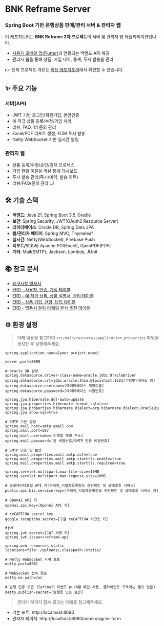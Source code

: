 # BNK Reframe Server
### Spring Boot 기반 은행상품 판매/관리 서버 & 관리자 웹

이 레포지토리는 **BNK Reframe 2차 프로젝트**의 서버 및 관리자 웹 애플리케이션입니다.  
- [사용자 모바일 앱(Flutter)](https://github.com/Dayeong-dev/bnk_reframe)과 연동되는 백엔드 API 제공  
- 관리자 웹을 통해 상품, 가입 내역, 통계, 푸시 발송을 관리  

👉 전체 프로젝트 개요는 [허브 레포지토리](https://github.com/Dayeong-dev/bnk-project-2)에서 확인할 수 있습니다.  


## ✨ 주요 기능
### 서버(API)
- JWT 기반 로그인/회원가입, 본인인증
- 예·적금 상품 등록/수정/가입 처리
- 리뷰, FAQ, 1:1 문의 관리
- Excel/PDF 리포트 생성, FCM 푸시 발송
- Netty WebSocket 기반 실시간 알림

### 관리자 웹
- 상품 등록/수정/승인/결재 프로세스
- 가입 현황·이탈율·리뷰 통계 대시보드
- 푸시 발송 관리(즉시/예약, 발송 이력)
- 리뷰/FAQ/문의 관리 UI


## 🛠 기술 스택
- **백엔드**: Java 21, Spring Boot 3.5, Gradle
- **보안**: Spring Security, JWT(OAuth2 Resource Server)
- **데이터베이스**: Oracle DB, Spring Data JPA
- **웹/관리자 페이지**: Spring MVC, Thymeleaf
- **실시간**: Netty(WebSocket), Firebase Push
- **리포트/보고서**: Apache POI(Excel), OpenPDF(PDF)
- **기타**: Mail(SMTP), Jackson, Lombok, JUnit


## 📚 참고 문서
- [요구사항 명세서](https://github.com/Dayeong-dev/bnk-project-2/blob/main/docs/BNK_2차_프로젝트_요구사항명세서.xlsx)
- [ERD - 사용자, 인증, 계정 테이블](https://github.com/Dayeong-dev/bnk-project-2/blob/main/docs/BNK_2차_프로젝트_ERD_사용자_인증_계정.png)
- [ERD - 예·적금 상품, 상품 설명서, 금리 테이블](https://github.com/Dayeong-dev/bnk-project-2/blob/main/docs/BNK_2차_프로젝트_ERD_상품_설명서_금리.png)
- [ERD - 상품 가입, 신청, 납입 테이블](https://github.com/Dayeong-dev/bnk-project-2/blob/main/docs/BNK_2차_프로젝트_ERD_가입_신청_납입.png)
- [ERD - 앱푸시 알림 마케팅 분석 추천 테이블](https://github.com/Dayeong-dev/bnk-project-2/blob/main/docs/BNK_2차_프로젝트_ERD_앱푸시.png)


## ⚙️ 환경 설정
> 아래 내용을 참고하여 `src/main/resources/application.properties` 파일을 생성한 후 실행해주세요.

```properties
spring.application.name=[your_project_name]

server.port=8090

# Oracle DB 설정
spring.datasource.driver-class-name=oracle.jdbc.OracleDriver
spring.datasource.url=jdbc:oracle:thin:@localhost:1521/[데이터베이스 명]
spring.datasource.username=[데이터베이스 계정이름]
spring.datasource.password=[데이터베이스 비밀번호]

spring.jpa.hibernate.ddl-auto=update
spring.jpa.properties.hibernate.format_sql=true
spring.jpa.properties.hibernate.dialect=org.hibernate.dialect.OracleDialect
spring.jpa.show-sql=true

# SMTP 기본 설정
spring.mail.host=smtp.gmail.com
spring.mail.port=587
spring.mail.username=[이메일 계정 주소]
spring.mail.password=[앱 비밀번호/SMTP 인증 비밀번호]

# SMTP 인증 및 보안 
spring.mail.properties.mail.smtp.auth=true
spring.mail.properties.mail.smtp.starttls.enable=true
spring.mail.properties.mail.smtp.starttls.required=true

spring.servlet.multipart.max-file-size=10MB
spring.servlet.multipart.max-request-size=10MB

# 공공데이터포털 API 키(국세청_사업자등록정보 진위확인 및 상태조회 서비스)
public.api.biz.service-key=[국세청_사업자등록정보 진위확인 및 상태조회 서비스 키]

# OpenAI API 키
openai.api.key=[OpenAI API 키]

# reCAPTCHA secret key
google.recaptcha.secret=[구글 reCAPTCHA 시크릿 키]

#jwt
spring.jwt.secret=[JWT 서명 키]
spring.jwt.issuer=reframe-api

spring.web.resources.static-locations=file:./uploads/,classpath:/static/

# Netty WebSocket 서버 포트
netty.port=8081

# WebSocket 접속 경로
netty.ws-path=/ws

# 발행 인증 토큰 (Spring이 이벤트 push할 때만 사용, 클라이언트 구독에는 필요 없음)
netty.publish-secret=[발행용 인증 토큰]

```

> 관리자 페이지 접속 링크는 아래를 참고해주세요. 
- 기본 포트: http://localhost:8090
- 관리자 페이지: http://localhost:8090/admin/signin-form

